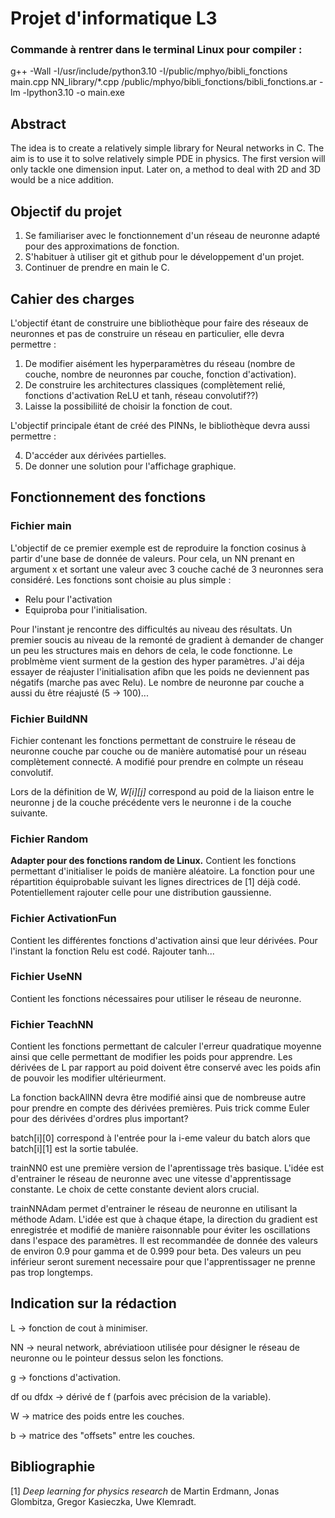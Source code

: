 # Projet d'informatique L3
### Commande à rentrer dans le terminal Linux pour compiler :

g++ -Wall -I/usr/include/python3.10 -I/public/mphyo/bibli_fonctions main.cpp NN_library/*.cpp /public/mphyo/bibli_fonctions/bibli_fonctions.ar -lm -lpython3.10 -o main.exe

 ## Abstract
 The idea is to create a relatively simple library for Neural networks in C. The aim is to use it to solve relatively simple PDE in physics. The first version will only tackle one dimension input. Later on, a method to deal with 2D and 3D would be a nice addition.

 ## Objectif du projet
 1. Se familiariser avec le fonctionnement d'un réseau de neuronne adapté pour des approximations de fonction.
 2. S'habituer à utiliser git et github pour le développement d'un projet. 
 3. Continuer de prendre en main le C.

 ## Cahier des charges
 L'objectif étant de construire une bibliothèque pour faire des réseaux de neuronnes et pas de construire un réseau en particulier, elle devra permettre :

 1. De modifier aisément les hyperparamètres du réseau (nombre de couche, nombre de neuronnes par couche, fonction d'activation).
 2. De construire les architectures classiques (complètement relié, fonctions d'activation ReLU et tanh, réseau convolutif??)
 3. Laisse la possibiliité de choisir la fonction de cout.

 L'objectif principale étant de créé des PINNs, le bibliothèque devra aussi permettre :

 4. D'accéder aux dérivées partielles.
 5. De donner une solution pour l'affichage graphique.

 ## Fonctionnement des fonctions
 ### Fichier main
 L'objectif de ce premier exemple est de reproduire la fonction cosinus à partir d'une base de donnée de valeurs. Pour cela, un NN prenant en argument x et sortant une valeur avec 3 couche caché de 3 neuronnes sera considéré. Les fonctions sont choisie au plus simple : 
 - Relu pour l'activation
 - Equiproba pour l'initialisation.

 Pour l'instant je rencontre des difficultés au niveau des résultats. Un premier soucis au niveau de la remonté de gradient à demander de changer un peu les structures mais en dehors de cela, le code fonctionne. Le problmème vient surment de la gestion des hyper paramètres. J'ai déja essayer de réajuster l'initialisation afibn que les poids ne deviennent pas négatifs (marche pas avec Relu). Le nombre de neuronne par couche a aussi du être réajusté (5 -> 100)... 

 ### Fichier BuildNN
Fichier contenant les fonctions permettant de construire le réseau de neuronne couche par couche ou de manière automatisé pour un réseau complètement connecté. 
A modifié pour prendre en colmpte un réseau convolutif.

 Lors de la définition de W, *W[i][j]* correspond au poid de la liaison entre le neuronne j de la couche précédente vers le neuronne i de la couche suivante.

### Fichier Random
**Adapter pour des fonctions random de Linux.**
Contient les fonctions permettant d'initialiser le poids de manière aléatoire. La fonction pour une répartition équiprobable suivant les lignes directrices de [1] déjà codé. 
Potentiellement rajouter celle pour une distribution gaussienne.

### Fichier ActivationFun
Contient les différentes fonctions d'activation ainsi que leur dérivées. Pour l'instant la fonction Relu est codé. Rajouter tanh...

### Fichier UseNN
Contient les fonctions nécessaires pour utiliser le réseau de neuronne.

### Fichier TeachNN
Contient les fonctions permettant de calculer l'erreur quadratique moyenne ainsi que celle permettant de modifier les poids pour apprendre.
Les dérivées de L par rapport au poid doivent être conservé avec les poids afin de pouvoir les modifier ultérieurment. 

La fonction backAllNN devra être modifié ainsi que de nombreuse autre pour prendre en compte des dérivées premières. Puis trick comme Euler pour des dérivées d'ordres plus important?

batch[i][0] correspond à l'entrée pour la i-eme valeur du batch alors que batch[i][1] est la sortie tabulée.

trainNN0 est une première version de l'aprentissage très basique. L'idée est d'entrainer le réseau de neuronne avec une vitesse d'apprentissage constante. Le choix de cette constante devient alors crucial.

trainNNAdam permet d'entrainer le réseau de neuronne en utilisant la méthode Adam. L'idée est que à chaque étape, la direction du gradient est enregistrée et modifié de manière raisonnable pour éviter les oscillations dans l'espace des paramètres. Il est recommandée de donnée des valeurs de environ 0.9 pour gamma et de 0.999 pour beta. Des valeurs un peu inférieur seront surement necessaire pour que l'apprentissager ne prenne pas trop longtemps.

## Indication sur la rédaction
L -> fonction de cout à minimiser.

NN -> neural network, abréviatioon utilisée pour désigner le réseau de neuronne ou le pointeur dessus selon les fonctions.

g -> fonctions d'activation.

df ou dfdx -> dérivé de f (parfois avec précision de la variable).

W -> matrice des poids entre les couches.

b -> matrice des "offsets" entre les couches.

## Bibliographie
[1] _Deep learning for physics research_ de Martin Erdmann, Jonas Glombitza, Gregor Kasieczka, Uwe Klemradt.